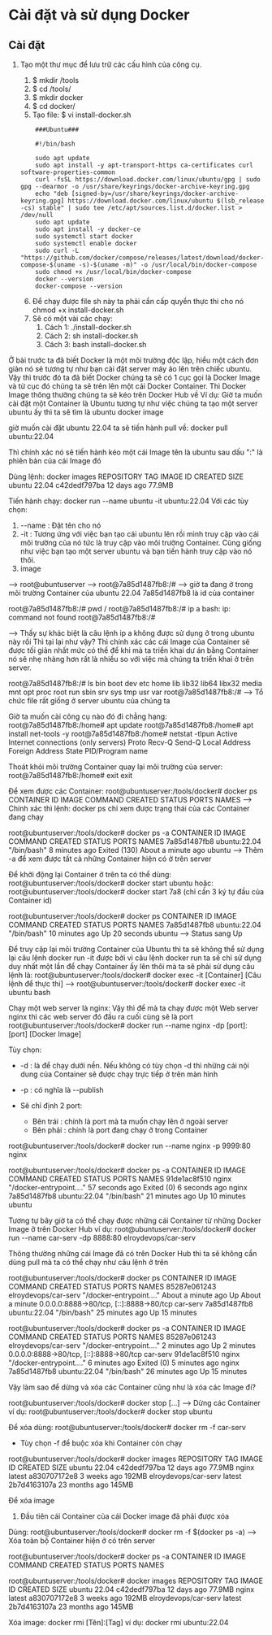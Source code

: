 # Cài đặt và sử dụng Docker

## Cài đặt

1. Tạo một thư mục để lưu trữ các cấu hình của công cụ.

    1. $ mkdir /tools
    2. $ cd /tools/
    3. $ mkdir docker
    4. $ cd docker/
    5. Tạo file: $ vi install-docker.sh

    ```
        ###Ubuntu###

        #!/bin/bash

        sudo apt update
        sudo apt install -y apt-transport-https ca-certificates curl software-properties-common
        curl -fsSL https://download.docker.com/linux/ubuntu/gpg | sudo gpg --dearmor -o /usr/share/keyrings/docker-archive-keyring.gpg
        echo "deb [signed-by=/usr/share/keyrings/docker-archive-keyring.gpg] https://download.docker.com/linux/ubuntu $(lsb_release -cs) stable" | sudo tee /etc/apt/sources.list.d/docker.list > /dev/null
        sudo apt update
        sudo apt install -y docker-ce
        sudo systemctl start docker
        sudo systemctl enable docker
        sudo curl -L "https://github.com/docker/compose/releases/latest/download/docker-compose-$(uname -s)-$(uname -m)" -o /usr/local/bin/docker-compose
        sudo chmod +x /usr/local/bin/docker-compose
        docker --version
        docker-compose --version
    ```

    6. Để chạy được file sh này ta phải cần cấp quyền thực thi cho nó
       chmod +x install-docker.sh
    7. Sẽ có một vài các chạy:
        1. Cách 1: ./install-docker.sh
        2. Cách 2: sh install-docker.sh
        3. Cách 3: bash install-docker.sh

Ở bài trước ta đã biết Docker là một môi trường độc lập, hiểu một cách đơn giản nó sẻ tương tự như bạn cài đặt server
máy ảo lên trên chiếc ubuntu.
Vậy thì trước đó ta đã biết Docker chúng ta sẽ có 1 cục gọi là Docker Image và từ cục đó chúng ta sẽ trên lên một cái
Docker Container. Thì Docker Image thông thường chúng ta sẽ kéo trên Docker Hub về
Ví dụ:
Giờ ta muốn cài đặt một Container là Ubuntu tương tự như việc chúng ta tạo một server ubuntu ấy thì ta sẽ tìm là
ubuntu docker image

giờ muốn cài đặt ubuntu 22.04 ta sẽ tiến hành pull về: docker pull ubuntu:22.04

Thì chính xác nó sẽ tiến hành kéo một cái Image tên là ubuntu sau dấu ":" là phiên bản của cái Image đó

Dùng lệnh: docker images
REPOSITORY TAG IMAGE ID CREATED SIZE
ubuntu 22.04 c42dedf797ba 12 days ago 77.9MB

Tiến hành chạy: docker run --name ubuntu -it ubuntu:22.04
Với các tùy chọn:

1. --name : Đặt tên cho nó
2. -it : Tương ứng với việc bạn tạo cái ubuntu lên rồi mình truy cập vào cái môi trường của nó tức là truy cập vào
   môi trường Container. Cũng giống như việc bạn tạo một server ubuntu và bạn tiến hành truy cập vào nó thôi.
3. image

--> root@ubuntuserver --> root@7a85d1487fb8:/# --> giờ ta đang ở trong môi trường Container của ubuntu 22.04
7a85d1487fb8 là id của container

root@7a85d1487fb8:/# pwd
/
root@7a85d1487fb8:/# ip a
bash: ip: command not found
root@7a85d1487fb8:/#

--> Thấy sự khác biệt là câu lệnh ip a không được sử dụng ở trong ubuntu này rồi
Thì tại lại như vậy?
Thì chính xác các cái Image của Container sẽ được tối giản nhất mức có thể để khi mà ta triển khai dư án bằng
Container nó sẽ nhẹ nhàng hơn rất là nhiều so với việc mà chúng ta triển khai ở trên server.

root@7a85d1487fb8:/# ls
bin boot dev etc home lib lib32 lib64 libx32 media mnt opt proc root run sbin srv sys tmp usr var
root@7a85d1487fb8:/#
--> Tổ chức file rất giống ở server ubuntu của chúng ta

Giờ ta muốn cài công cụ nào đó đi chẳng hạng:
root@7a85d1487fb8:/home# apt update
root@7a85d1487fb8:/home# apt install net-tools -y
root@7a85d1487fb8:/home# netstat -tlpun
Active Internet connections (only servers)
Proto Recv-Q Send-Q Local Address Foreign Address State PID/Program name

Thoát khỏi môi trường Container quay lại môi trường của server:
root@7a85d1487fb8:/home# exit
exit

Để xem được các Container:
root@ubuntuserver:/tools/docker# docker ps
CONTAINER ID IMAGE COMMAND CREATED STATUS PORTS NAMES
--> Chính xác thì lệnh: docker ps chỉ xem được trạng thái của các Container đang chạy

root@ubuntuserver:/tools/docker# docker ps -a
CONTAINER ID IMAGE COMMAND CREATED STATUS PORTS NAMES
7a85d1487fb8 ubuntu:22.04 "/bin/bash" 8 minutes ago Exited (130) About a minute ago ubuntu
--> Thêm -a để xem được tất cả những Container hiện có ở trên server

Để khởi động lại Container ở trên ta có thể dùng:
root@ubuntuserver:/tools/docker# docker start ubuntu
hoặc:
root@ubuntuserver:/tools/docker# docker start 7a8 (chỉ cần 3 ký tự đầu của Container id)

root@ubuntuserver:/tools/docker# docker ps
CONTAINER ID IMAGE COMMAND CREATED STATUS PORTS NAMES
7a85d1487fb8 ubuntu:22.04 "/bin/bash" 10 minutes ago Up 20 seconds ubuntu
--> Status sang Up

Để truy cập lại môi trường Container của Ubuntu thì ta sẽ không thể sử dụng lại câu lệnh docker run -it được
bởi vì câu lệnh docker run ta sẽ chỉ sử dụng duy nhất một lần để chạy Container ấy lên thôi mà ta sẽ phải sử
dụng câu lệnh là:
root@ubuntuserver:/tools/docker# docker exec -it [Container] [Câu lệnh để thực thi]
--> root@ubuntuserver:/tools/docker# docker exec -it ubuntu bash

Chạy một web server là nginx:
Vậy thì để mà ta chạy được một Web server nginx thì các web server đó đầu ra cuối cùng sẽ là port
root@ubuntuserver:/tools/docker# docker run --name nginx -dp [port]:[port] [Docker Image]

Tùy chọn:

-   -d : là để chạy dưới nền. Nếu không có tùy chọn -d thì những cái nội dung của Container sẽ được chạy trực tiếp ở trên
    màn hình
-   -p : có nghĩa là --publish

-   Sẽ chỉ định 2 port:
    -   Bên trái : chính là port mà ta muốn chạy lên ở ngoài server
    -   Bên phải : chính là port đang chạy ở trong Container

root@ubuntuserver:/tools/docker# docker run --name nginx -p 9999:80 nginx

root@ubuntuserver:/tools/docker# docker ps -a
CONTAINER ID IMAGE COMMAND CREATED STATUS PORTS NAMES
91de1ac8f510 nginx "/docker-entrypoint.…" 57 seconds ago Exited (0) 6 seconds ago nginx
7a85d1487fb8 ubuntu:22.04 "/bin/bash" 21 minutes ago Up 10 minutes ubuntu

Tương tự bây giờ ta có thể chạy được những cái Container từ những Docker Image ở trên Docker Hub
ví dụ:
root@ubuntuserver:/tools/docker# docker run --name car-serv -dp 8888:80 elroydevops/car-serv

Thông thường những cái Image đã có trên Docker Hub thì ta sẽ không cần dùng pull mà ta có thể chạy như câu lệnh ở trên

root@ubuntuserver:/tools/docker# docker ps
CONTAINER ID IMAGE COMMAND CREATED STATUS PORTS NAMES
85287e061243 elroydevops/car-serv "/docker-entrypoint.…" About a minute ago Up About a minute 0.0.0.0:8888->80/tcp, [::]:8888->80/tcp car-serv
7a85d1487fb8 ubuntu:22.04 "/bin/bash" 25 minutes ago Up 15 minutes

root@ubuntuserver:/tools/docker# docker ps -a
CONTAINER ID IMAGE COMMAND CREATED STATUS PORTS NAMES
85287e061243 elroydevops/car-serv "/docker-entrypoint.…" 2 minutes ago Up 2 minutes 0.0.0.0:8888->80/tcp, [::]:8888->80/tcp car-serv
91de1ac8f510 nginx "/docker-entrypoint.…" 6 minutes ago Exited (0) 5 minutes ago nginx
7a85d1487fb8 ubuntu:22.04 "/bin/bash" 26 minutes ago Up 15 minutes

Vậy làm sao để dừng và xóa các Container cũng như là xóa các Image đi?

root@ubuntuserver:/tools/docker# docker stop [...]
--> Dừng các Container
ví dụ: root@ubuntuserver:/tools/docker# docker stop ubuntu

Để xóa dùng:
root@ubuntuserver:/tools/docker# docker rm -f car-serv

-   Tùy chọn -f để buộc xóa khi Container còn chạy

root@ubuntuserver:/tools/docker# docker images
REPOSITORY TAG IMAGE ID CREATED SIZE
ubuntu 22.04 c42dedf797ba 12 days ago 77.9MB
nginx latest a830707172e8 3 weeks ago 192MB
elroydevops/car-serv latest 2b7d4163107a 23 months ago 145MB

Để xóa image

1. Đầu tiên cái Container của cái Docker image đã phải được xóa

Dùng:
root@ubuntuserver:/tools/docker# docker rm -f $(docker ps -a)
--> Xóa toàn bộ Container hiện ở có trên server

root@ubuntuserver:/tools/docker# docker ps -a
CONTAINER ID IMAGE COMMAND CREATED STATUS PORTS NAMES

root@ubuntuserver:/tools/docker# docker images
REPOSITORY TAG IMAGE ID CREATED SIZE
ubuntu 22.04 c42dedf797ba 12 days ago 77.9MB
nginx latest a830707172e8 3 weeks ago 192MB
elroydevops/car-serv latest 2b7d4163107a 23 months ago 145MB

Xóa image:
docker rmi [Tên]:[Tag]
ví dụ: docker rmi ubuntu:22.04
